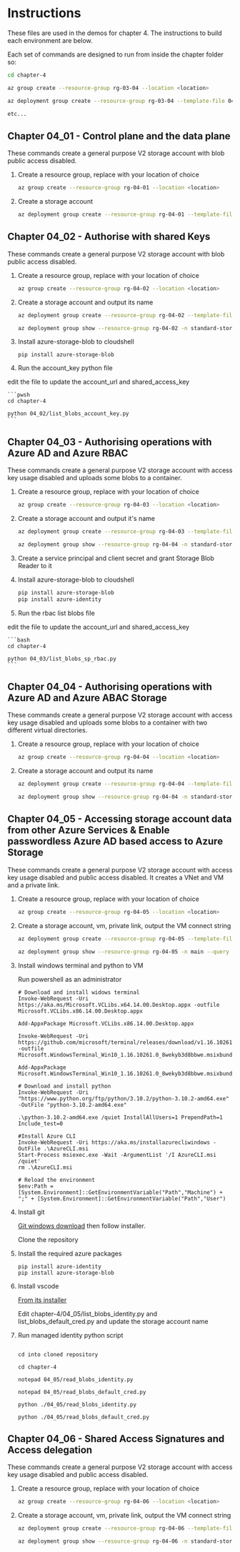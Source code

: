 # Instructions

These files are used in the demos for chapter 4. The instructions to build each environment are below.

Each set of commands are designed to run from inside the chapter folder so:

```bash
cd chapter-4

az group create --resource-group rg-03-04 --location <location>

az deployment group create --resource-group rg-03-04 --template-file 04_01/main.bicep --parameters resourceSuffix=0401 location=<location>

etc...
```

## Chapter 04_01 - Control plane and the data plane

These commands create a general purpose V2 storage account with blob public access disabled.

1. Create a resource group, replace <location> with your location of choice

    ```bash
    az group create --resource-group rg-04-01 --location <location>
    ```


2. Create a storage account

    ```bash
    az deployment group create --resource-group rg-04-01 --template-file 04_01/standard-storage.bicep --parameters resourceSuffix=0401 location=<location>
    ```


## Chapter 04_02 - Authorise with shared Keys

These commands create a general purpose V2 storage account with blob public access disabled.

1. Create a resource group, replace <location> with your location of choice

    ```bash
    az group create --resource-group rg-04-02 --location <location>
    ```


2. Create a storage account and output its name

    ```bash
    az deployment group create --resource-group rg-04-02 --template-file 04_02/standard-storage.bicep --parameters resourceSuffix=0402 location=<location>

    az deployment group show --resource-group rg-04-02 -n standard-storage --query properties.outputs.storageName.value
    ```


3. Install azure-storage-blob to cloudshell

    ```pwsh
    pip install azure-storage-blob
    ```

4. Run the account_key python file

edit the file to update the account_url and shared_access_key

    ```pwsh
    cd chapter-4

    python 04_02/list_blobs_account_key.py
    ```


## Chapter 04_03 - Authorising operations with Azure AD and Azure RBAC

These commands create a general purpose V2 storage account with access key usage disabled and uploads some blobs to a container.

1. Create a resource group, replace <location> with your location of choice

    ```bash
    az group create --resource-group rg-04-03 --location <location>
    ```


2. Create a storage account and output it's name

    ```bash
    az deployment group create --resource-group rg-04-03 --template-file 04_03/standard-storage.bicep --parameters resourceSuffix=0403 location=<location>

    az deployment group show --resource-group rg-04-04 -n standard-storage --query properties.outputs.storageName.value
    ```

3. Create a service principal and client secret and grant Storage Blob Reader to it

4. Install azure-storage-blob to cloudshell

    ```bash
    pip install azure-storage-blob
    pip install azure-identity
    ```

4. Run the rbac list blobs file

edit the file to update the account_url and shared_access_key

    ```bash
    cd chapter-4

    python 04_03/list_blobs_sp_rbac.py
    ```


## Chapter 04_04 - Authorising operations with Azure AD and Azure ABAC Storage

These commands create a general purpose V2 storage account with access key usage disabled and uploads some blobs to a container with two different virtual directories.

1. Create a resource group, replace <location> with your location of choice

    ```bash
    az group create --resource-group rg-04-04 --location <location>
    ```


2. Create a storage account and output its name

    ```bash
    az deployment group create --resource-group rg-04-04 --template-file 04_04/standard-storage.bicep --parameters resourceSuffix=0404 location=<location>

    az deployment group show --resource-group rg-04-04 -n standard-storage --query properties.outputs.storageName.value
    ```


## Chapter 04_05 - Accessing storage account data from other Azure Services & Enable passwordless Azure AD based access to Azure Storage

These commands create a general purpose V2 storage account with access key usage disabled and public access disabled. It creates a VNet and VM and a private link.

1. Create a resource group, replace <location> with your location of choice

    ```bash
    az group create --resource-group rg-04-05 --location <location>
    ```


2. Create a storage account, vm, private link, output the VM connect string

    ```bash
    az deployment group create --resource-group rg-04-05 --template-file 04_05/main.bicep --parameters resourceSuffix=0405 location=<location>

    az deployment group show --resource-group rg-04-05 -n main --query properties.outputs.hostname.value
    ```

3. Install windows terminal and python to VM

    Run powershell as an administrator

    ```pwsh
    # Download and install widows terminal
    Invoke-WebRequest -Uri https://aka.ms/Microsoft.VCLibs.x64.14.00.Desktop.appx -outfile Microsoft.VCLibs.x86.14.00.Desktop.appx

    Add-AppxPackage Microsoft.VCLibs.x86.14.00.Desktop.appx

    Invoke-WebRequest -Uri https://github.com/microsoft/terminal/releases/download/v1.16.10261.0/Microsoft.WindowsTerminal_Win10_1.16.10261.0_8wekyb3d8bbwe.msixbundle -outfile Microsoft.WindowsTerminal_Win10_1.16.10261.0_8wekyb3d8bbwe.msixbundle

    Add-AppxPackage Microsoft.WindowsTerminal_Win10_1.16.10261.0_8wekyb3d8bbwe.msixbundle

    # Download and install python
    Invoke-WebRequest -Uri "https://www.python.org/ftp/python/3.10.2/python-3.10.2-amd64.exe" -OutFile "python-3.10.2-amd64.exe"

    .\python-3.10.2-amd64.exe /quiet InstallAllUsers=1 PrependPath=1 Include_test=0
    
    #Install Azure CLI
    Invoke-WebRequest -Uri https://aka.ms/installazurecliwindows -OutFile .\AzureCLI.msi
    Start-Process msiexec.exe -Wait -ArgumentList '/I AzureCLI.msi /quiet'
    rm .\AzureCLI.msi

    # Reload the environment
    $env:Path = [System.Environment]::GetEnvironmentVariable("Path","Machine") + ";" + [System.Environment]::GetEnvironmentVariable("Path","User")
    ```

4. Install git

    [Git windows download](https://git-scm.com/download/win) then follow installer.

    Clone the repository

5. Install the required azure packages

    ```pwsh
    pip install azure-identity
    pip install azure-storage-blob
    ```

6. Install vscode

    [From its installer](https://code.visualstudio.com/docs?dv=win)

    Edit chapter-4/04_05/list_blobs_identity.py and list_blobs_default_cred.py and update the storage account name

7. Run managed identity python script

    ```pwsh

    cd into cloned repository

    cd chapter-4

    notepad 04_05/read_blobs_identity.py

    notepad 04_05/read_blobs_default_cred.py

    python ./04_05/read_blobs_identity.py

    python ./04_05/read_blobs_default_cred.py
    ```


## Chapter 04_06 - Shared Access Signatures and Access delegation

These commands create a general purpose V2 storage account with access key usage disabled and public access disabled.

1. Create a resource group, replace <location> with your location of choice

    ```bash
    az group create --resource-group rg-04-06 --location <location>
    ```


2. Create a storage account, vm, private link, output the VM connect string

    ```bash
    az deployment group create --resource-group rg-04-06 --template-file 04_06/standard-storage.bicep --parameters resourceSuffix=0405 location=<location>

    az deployment group show --resource-group rg-04-06 -n standard-storage --query properties.outputs.hostname.value
    ```
